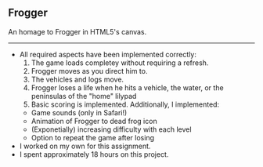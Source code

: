 ## Frogger

An homage to Frogger in HTML5's canvas.
* * *
- All required aspects have been implemented correctly:
	1. The game loads completey without requiring a refresh.
	2. Frogger moves as you direct him to.
	3. The vehicles and logs move.
	4. Frogger loses a life when he hits a vehicle, the water, or the peninsulas of the "home" lilypad
	5. Basic scoring is implemented.
  Additionally, I implemented:
  - Game sounds (only in Safari!)
  - Animation of Frogger to dead frog icon
  - (Exponetially) increasing difficulty with each level
  - Option to repeat the game after losing
- I worked on my own for this assignment.
- I spent approximately 18 hours on this project.
